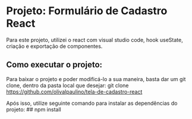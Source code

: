 # Projeto: Formulário de Cadastro React

Para este projeto, utilizei o react com visual studio code, hook useState, criação e exportação de componentes.

## Como executar o projeto:

Para baixar o projeto e poder modificá-lo a sua maneira, basta dar um git clone, dentro da pasta local que desejar: git clone https://github.com/olivalpaulino/tela-de-cadastro-react

Após isso, utilize seguinte comando para instalar as dependências do projeto: ## npm install


